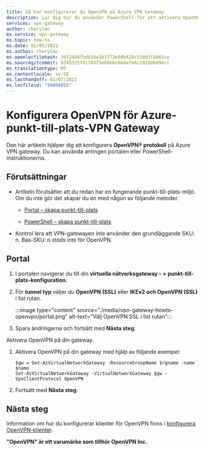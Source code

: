 ```yaml
---
title: Så här konfigurerar du OpenVPN på Azure VPN Gateway
description: Lär dig hur du använder PowerShell för att aktivera OpenVPN-protokoll på Azure VPN Gateway för en punkt-till-plats-miljö.
services: vpn-gateway
author: cherylmc
ms.service: vpn-gateway
ms.topic: how-to
ms.date: 02/05/2021
ms.author: cherylmc
ms.openlocfilehash: 34f24b8fbdb28e1b1f73e9db428c510d3f4661ce
ms.sourcegitcommit: 8245325f9170371e08bbc66da7a6c292bbbd94cc
ms.translationtype: MT
ms.contentlocale: sv-SE
ms.lasthandoff: 02/07/2021
ms.locfileid: "99804855"
---
```

# <a name="configure-openvpn-for-azure-point-to-site-vpn-gateway"></a>Konfigurera OpenVPN för Azure-punkt-till-plats-VPN Gateway

Den här artikeln hjälper dig att konfigurera **OpenVPN® protokoll** på Azure VPN gateway. Du kan använda antingen portalen eller PowerShell-instruktionerna.

## <a name="prerequisites"></a>Förutsättningar

* Artikeln förutsätter att du redan har en fungerande punkt-till-plats-miljö. Om du inte gör det skapar du en med någon av följande metoder.

  * [Portal – skapa punkt-till-plats](vpn-gateway-howto-point-to-site-resource-manager-portal.md)

  * [PowerShell – skapa punkt-till-plats](vpn-gateway-howto-point-to-site-rm-ps.md)

* Kontrol lera att VPN-gatewayen inte använder den grundläggande SKU: n. Bas-SKU: n stöds inte för OpenVPN.

## <a name="portal"></a>Portal

1. I portalen navigerar du till din **virtuella nätverksgateway – > punkt-till-plats-konfiguration**.
1. För **tunnel typ** väljer du **OpenVPN (SSL)** eller **IKEv2 och OpenVPN (SSL)** i list rutan.

   :::image type="content" source="./media/vpn-gateway-howto-openvpn/portal.png" alt-text="Välj OpenVPN SSL i list rutan":::
1. Spara ändringarna och fortsätt med **Nästa steg**.

Aktivera OpenVPN på din gateway.

1. Aktivera OpenVPN på din gateway med hjälp av följande exempel:

   ```azurepowershell-interactive
   $gw = Get-AzVirtualNetworkGateway -ResourceGroupName $rgname -name $name
   Set-AzVirtualNetworkGateway -VirtualNetworkGateway $gw -VpnClientProtocol OpenVPN
   ```
1. Fortsätt med **Nästa steg**.

## <a name="next-steps"></a>Nästa steg

Information om hur du konfigurerar klienter för OpenVPN finns i [konfigurera OpenVPN-klienter](vpn-gateway-howto-openvpn-clients.md).

**"OpenVPN" är ett varumärke som tillhör OpenVPN Inc.**
